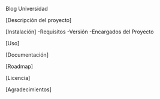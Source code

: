 Blog Universidad

[Descripción del proyecto]

[Instalación]
-Requisitos
-Versión
-Encargados del Proyecto

[Uso]

[Documentación]

[Roadmap]

[Licencia]

[Agradecimientos]
